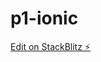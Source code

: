 # p1-ionic

[Edit on StackBlitz ⚡️](https://stackblitz.com/edit/ionic-5-angular-10-start-template-3dsg6b)
